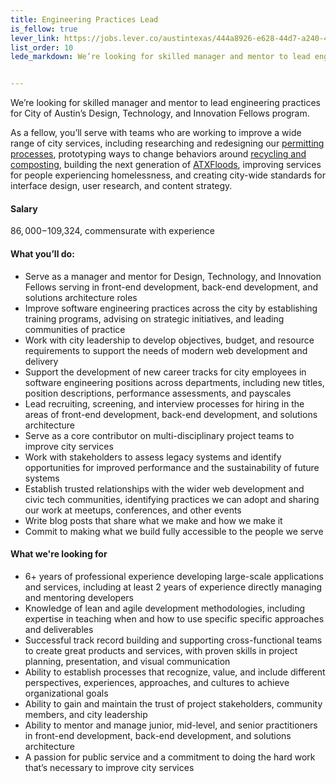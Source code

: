 ```yaml
---
title: Engineering Practices Lead
is_fellow: true
lever_link: https://jobs.lever.co/austintexas/444a8926-e628-44d7-a240-49c8df16dbf9/apply
list_order: 10
lede_markdown: We’re looking for skilled manager and mentor to lead engineering practices for City of Austin’s Design, Technology, and Innovation Fellows program.


---
```


We’re looking for skilled manager and mentor to lead engineering practices for City of Austin’s Design, Technology, and Innovation Fellows program.

As a fellow, you’ll serve with teams who are working to improve a wide range of city services, including researching and redesigning our [permitting processes](http://www.austintexas.gov/department/development-services), prototyping ways to change behaviors around [recycling and composting](http://www.austintexas.gov/department/austin-resource-recovery), building the next generation of [ATXFloods](https://www.atxfloods.com), improving services for people experiencing homelessness, and creating city-wide standards for interface design, user research, and content strategy.

#### Salary

$86,000-$109,324, commensurate with experience

#### What you’ll do:

*   Serve as a manager and mentor for Design, Technology, and Innovation Fellows serving in front-end development, back-end development, and solutions architecture roles
*   Improve software engineering practices across the city by establishing training programs, advising on strategic initiatives, and leading communities of practice
*   Work with city leadership to develop objectives, budget, and resource requirements to support the needs of modern web development and delivery
*   Support the development of new career tracks for city employees in software engineering positions across departments, including new titles, position descriptions, performance assessments, and payscales
*   Lead recruiting, screening, and interview processes for hiring in the areas of front-end development, back-end development, and solutions architecture
*   Serve as a core contributor on multi-disciplinary project teams to improve city services
*   Work with stakeholders to assess legacy systems and identify opportunities for improved performance and the sustainability of future systems
*   Establish trusted relationships with the wider web development and civic tech communities, identifying practices we can adopt and sharing our work at meetups, conferences, and other events
*   Write blog posts that share what we make and how we make it
*   Commit to making what we build fully accessible to the people we serve

#### What we're looking for

*   6+ years of professional experience developing large-scale applications and services, including at least 2 years of experience directly managing and mentoring developers
*   Knowledge of lean and agile development methodologies, including expertise in teaching when and how to use specific specific approaches and deliverables
*   Successful track record building and supporting cross-functional teams to create great products and services, with proven skills in project planning, presentation, and visual communication
*   Ability to establish processes that recognize, value, and include different perspectives, experiences, approaches, and cultures to achieve organizational goals
*   Ability to gain and maintain the trust of project stakeholders, community members, and city leadership
*   Ability to mentor and manage junior, mid-level, and senior practitioners in front-end development, back-end development, and solutions architecture
*   A passion for public service and a commitment to doing the hard work that’s necessary to improve city services
